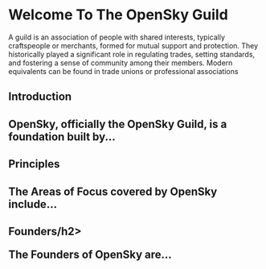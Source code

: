 # Welcome To The OpenSky Guild
<!DOCTYPE html>
<html>
<body>

<p>A guild is an association of people with shared interests, typically craftspeople or merchants, formed for mutual support and protection. They historically played a significant role in regulating trades, setting standards, and fostering a sense of community among their members. Modern equivalents can be found in trade unions or professional associations</p>

<h2>Introduction<h2>

<p>OpenSky, officially the OpenSky Guild, is a foundation built by...</p>

<h2>Principles<h2>

<p>The Areas of Focus covered by OpenSky include...</p>

<h2>Founders/h2>

<p>The Founders of OpenSky are...</p>

</body>
</html>
